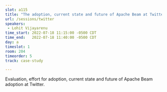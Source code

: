 ```yaml
---
slot: a115
title: "The adoption, current state and future of Apache Beam at Twitter"
url: /sessions/twitter
speakers:
 - Lohit Vijayarenu
time_start: 2022-07-18 11:15:00 -0500 CDT
time_end:   2022-07-18 11:40:00 -0500 CDT
day: a
timeslot: 1
room: 204
timeorder: 5
track: case-study

---
```


Evaluation, effort for adoption, current state and future of Apache Beam adoption at Twitter.